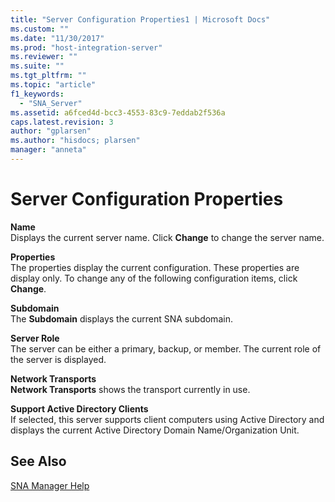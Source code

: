 ```yaml
---
title: "Server Configuration Properties1 | Microsoft Docs"
ms.custom: ""
ms.date: "11/30/2017"
ms.prod: "host-integration-server"
ms.reviewer: ""
ms.suite: ""
ms.tgt_pltfrm: ""
ms.topic: "article"
f1_keywords: 
  - "SNA_Server"
ms.assetid: a6fced4d-bcc3-4553-83c9-7eddab2f536a
caps.latest.revision: 3
author: "gplarsen"
ms.author: "hisdocs; plarsen"
manager: "anneta"
---
```

# Server Configuration Properties
**Name**  
 Displays the current server name. Click **Change** to change the server name.  
  
 **Properties**  
 The properties display the current configuration. These properties are display only. To change any of the following configuration items, click **Change**.  
  
 **Subdomain**  
 The **Subdomain** displays the current SNA subdomain.  
  
 **Server Role**  
 The server can be either a primary, backup, or member. The current role of the server is displayed.  
  
 **Network Transports**  
 **Network Transports** shows the transport currently in use.  
  
 **Support Active Directory Clients**  
 If selected, this server supports client computers using Active Directory and displays the current Active Directory Domain Name/Organization Unit.  
  
## See Also  
 [SNA Manager Help](../core/sna-manager-help1.md)